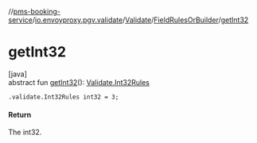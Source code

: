 //[pms-booking-service](../../../../index.md)/[io.envoyproxy.pgv.validate](../../index.md)/[Validate](../index.md)/[FieldRulesOrBuilder](index.md)/[getInt32](get-int32.md)

# getInt32

[java]\
abstract fun [getInt32](get-int32.md)(): [Validate.Int32Rules](../-int32-rules/index.md)

`.validate.Int32Rules int32 = 3;`

#### Return

The int32.